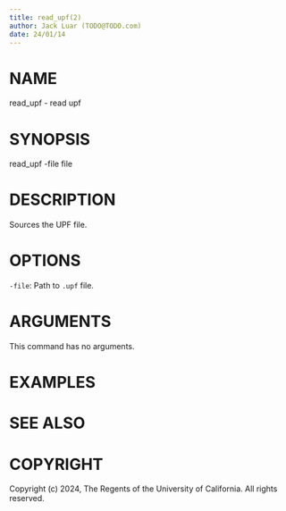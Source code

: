 ```yaml
---
title: read_upf(2)
author: Jack Luar (TODO@TODO.com)
date: 24/01/14
---
```


# NAME

read_upf - read upf

# SYNOPSIS

read_upf
    -file file


# DESCRIPTION

Sources the UPF file.

# OPTIONS

`-file`:  Path to `.upf` file.

# ARGUMENTS

This command has no arguments.

# EXAMPLES

# SEE ALSO

# COPYRIGHT

Copyright (c) 2024, The Regents of the University of California. All rights reserved.
